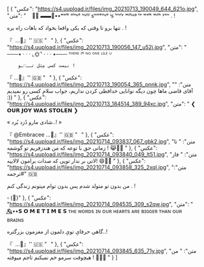 [
  {
    "عکس": "https://s4.uupload.ir/files/img_20210713_190049_644_621o.jpg",
    "متن": "⁪⁬⁮⁮⁪⁪⁬⁮⁮⁪⁬⁪⁬⁮⁮⁪⁪⁬⁮⁮⁪⁬⁮⁮⁮⁮ ⁪⁬⁮⁮⁪⁪⁬⁮⁮⁪⁬⁮⁮⁮⁮ ⁪⁬⁮⁪⁬⁮⁪⁬⁮⁮⁪⁪⁬⁮⁮⁪⁪⁬⁮⁮⁪ ‌
🥀 ⃟▬▬▭••ʷᵃˡᵏ ᵃˡᵒᶰᵉ ᵘᶰᵗᶤˡ ѕᵒᵐᵉᵒᶰᵉ ᶤѕ ᵗʳᵘˡʸ ʷᶤˡˡᶤᶰᵍ ᵗᵒ ʷᵃˡᵏ ʷᶤᵗʰ ʸᵒᵘ . ! 

تنها برو تا وقتی که یکی واقعا بخواد که باهات راه بره . ! 

‌‌‌‌‌‌‌‌‌‌‌‌‌‌‌‌‌‌‌‌‌‌‌‌‌‌‌『 ‌‌ ...』'' 🇺🇸 "⠀"
  },
  {
    "عکس": "https://s4.uupload.ir/files/img_20210713_190056_147_u52j.jpg",
    "متن": "⁪⁬⁮⁮⁪⁪⁬⁮⁮⁪⁬⁪⁬⁮⁮⁪⁪⁬⁮⁮⁪⁬⁮⁮⁮⁮ ⁪⁬⁮⁮⁪⁪⁬⁮⁮⁪⁬⁮⁮⁮⁮ ⁪⁬⁮⁪⁬⁮⁪⁬⁮⁮⁪⁪⁬⁮⁮⁪⁪⁬⁮⁮⁪ 
‌       ───• · · · ⌞🌞⌝ · · · •───
         ᵀᴴᴱᴿᴱ ᴵˢ ᴺᴼ ᴼᴺᴱ ᴸᴵᴸᴱ ᵁ

        نیست کسي مِثلِ تــ♡ـو !

‌‌‌‌‌‌‌‌‌‌‌‌‌‌‌‌‌‌‌‌‌‌‌‌‌‌‌『 ‌‌...』'' 🇬🇧 "⠀"
  },
  {
    "عکس": "https://s4.uupload.ir/files/img_20210713_190054_365_pnnk.jpg",
    "متن": "‌
آقای قاضی 
ماها چون دیگه توانایى خدافظى کردن نداریم، جواب سلامِ کسى رو نمیدیم :))
‌"
  },
  {
    "عکس": "https://s4.uupload.ir/files/img_20210713_184514_389_94xc.jpg",
    "متن": "‌
    ❮ 𝗢𝗨𝗥 𝗝𝗢𝗬 𝗪𝗔𝗦 𝗦𝗧𝗢𝗟𝗘𝗡 ❯

« شادی مارو دُزد بُرد..! »

‌‌‌‌‌‌‌‌‌‌‌‌‌‌‌‌‌‌‌‌‌‌‌‌‌‌‌『 ‌‌@Embracee ...』'' 🇬🇧 "⠀"
  },
  {
    "عکس": "https://s4.uupload.ir/files/img_20210714_093837_067_gbk2.jpg",
    "متن": "‌‌
تا زمانی حق با توعه که من هندزفریم تو گوشمه ! 😹👊🏿
‌‌"
  },
  {
    "عکس": "https://s4.uupload.ir/files/img_20210714_093840_049_lt51.jpg",
    "متن": "‌
فاز لاتی بر ندار تویی که صدات برامون لالاییه! 😄🤟🏽
‌"
  },
  {
    "عکس": "https://s4.uupload.ir/files/img_20210714_093858_325_2xql.jpg",
    "متن": "#ترجمه 🇬🇧 


من بدون تو متولد شدم پس بدون توام میتونم زندگی کنم . ! 


▫️ {🖤}"
  },
  {
    "عکس": "https://s4.uupload.ir/files/img_20210714_094535_309_s2qw.jpg",
    "متن": " ⠀
    🪐⃤••𝗦 𝗢 𝗠 𝗘 𝗧 𝗜 𝗠 𝗘 𝗦
     ᴛʜᴇ ᴡᴏʀᴅs ɪɴ ᴏᴜʀ ʜᴇᴀʀᴛs ᴀʀᴇ
     ʙɪɢɢᴇʀ ᴛʜᴀɴ ᴏᴜʀ ʙʀᴀɪɴs

گاهي حرفایِ تویِ دلمون از مغزمون بزرگتره..!

‌‌‌‌‌‌‌‌‌‌‌‌‌‌‌‌‌‌‌‌‌‌‌‌‌‌‌『 ‌ ...』'' 🇺🇸 "⠀"
  },
  {
    "عکس": "https://s4.uupload.ir/files/img_20210714_093845_635_71y.jpg",
    "متن": "‌
من هیچوقت سرمو خم نمیکنم
تاجم میوفته ! 👑🤟🏼
‌"
  }
]
